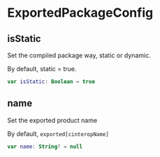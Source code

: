 # ExportedPackageConfig

## isStatic

Set the compiled package way, static or dynamic.

By default, static = true.

```kotlin
var isStatic: Boolean = true
```

## name

Set the exported product name

By default, `exported[cinteropName]`

```kotlin
var name: String? = null
```
